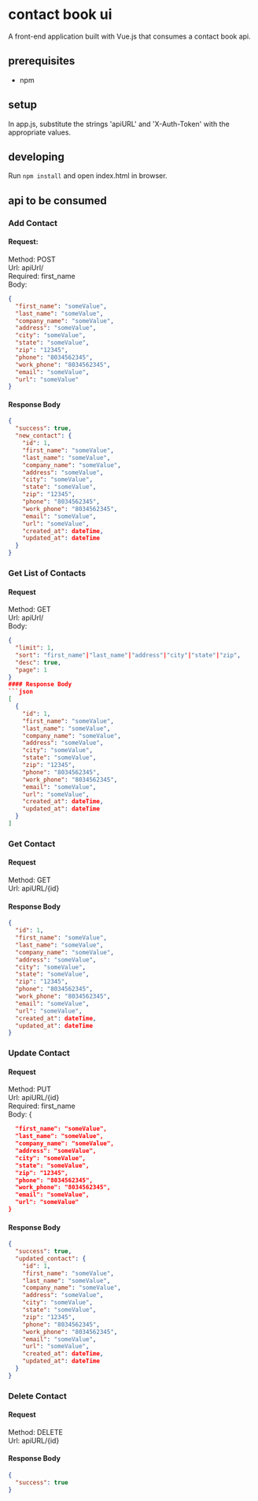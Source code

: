# contact book ui
A front-end application built with Vue.js that consumes a contact book api.

## prerequisites
 - npm

## setup
In app.js, substitute the strings 'apiURL' and 'X-Auth-Token' with the appropriate values. 

## developing
Run `npm install` and open index.html in browser.

## api to be consumed
### Add Contact
#### Request:
Method: POST    
Url: apiUrl/    
Required: first_name    
Body:
```json
{    
  "first_name": "someValue",    
  "last_name": "someValue",    
  "company_name": "someValue",    
  "address": "someValue",    
  "city": "someValue",    
  "state": "someValue",    
  "zip": "12345",    
  "phone": "8034562345",    
  "work_phone": "8034562345",    
  "email": "someValue",    
  "url": "someValue"    
}    
```
#### Response Body
```json
{
  "success": true,
  "new_contact": {
    "id": 1,
    "first_name": "someValue",
    "last_name": "someValue",
    "company_name": "someValue",
    "address": "someValue",
    "city": "someValue",
    "state": "someValue",
    "zip": "12345",
    "phone": "8034562345",
    "work_phone": "8034562345",
    "email": "someValue",
    "url": "someValue",
    "created_at": dateTime,
    "updated_at": dateTime
  }
}
```
### Get List of Contacts
#### Request
Method: GET    
Url: apiUrl/    
Body:
```json
{
  "limit": 1,
  "sort": "first_name"|"last_name"|"address"|"city"|"state"|"zip",
  "desc": true,
  "page": 1
}
#### Response Body
```json
[
  {
    "id": 1,
    "first_name": "someValue",
    "last_name": "someValue",
    "company_name": "someValue",
    "address": "someValue",
    "city": "someValue",
    "state": "someValue",
    "zip": "12345",
    "phone": "8034562345",
    "work_phone": "8034562345",
    "email": "someValue",
    "url": "someValue",
    "created_at": dateTime,
    "updated_at": dateTime
  }
]
```
### Get Contact
#### Request
Method: GET    
Url: apiURL/{id}    
#### Response Body
```json
{
  "id": 1,
  "first_name": "someValue",
  "last_name": "someValue",
  "company_name": "someValue",
  "address": "someValue",
  "city": "someValue",
  "state": "someValue",
  "zip": "12345",
  "phone": "8034562345",
  "work_phone": "8034562345",
  "email": "someValue",
  "url": "someValue",
  "created_at": dateTime,
  "updated_at": dateTime
}
```
### Update Contact
#### Request
Method: PUT    
Url: apiURL/{id}    
Required: first_name    
Body: {
```json
  "first_name": "someValue",
  "last_name": "someValue",
  "company_name": "someValue",
  "address": "someValue",
  "city": "someValue",
  "state": "someValue",
  "zip": "12345",
  "phone": "8034562345",
  "work_phone": "8034562345",
  "email": "someValue",
  "url": "someValue"
}
```
#### Response Body
```json
{
  "success": true,
  "updated_contact": {
    "id": 1,
    "first_name": "someValue",
    "last_name": "someValue",
    "company_name": "someValue",
    "address": "someValue",
    "city": "someValue",
    "state": "someValue",
    "zip": "12345",
    "phone": "8034562345",
    "work_phone": "8034562345",
    "email": "someValue",
    "url": "someValue",
    "created_at": dateTime,
    "updated_at": dateTime
  }
}
```
### Delete Contact
#### Request
Method: DELETE    
Url: apiURL/{id}    
#### Response Body
```json
{
  "success": true
}
```
